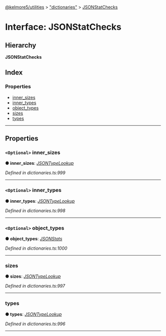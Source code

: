 [@kelmore5/utilities](../README.md) > ["dictionaries"](../modules/_dictionaries_.md) > [JSONStatChecks](../interfaces/_dictionaries_.jsonstatchecks.md)

# Interface: JSONStatChecks

## Hierarchy

**JSONStatChecks**

## Index

### Properties

* [inner_sizes](_dictionaries_.jsonstatchecks.md#inner_sizes)
* [inner_types](_dictionaries_.jsonstatchecks.md#inner_types)
* [object_types](_dictionaries_.jsonstatchecks.md#object_types)
* [sizes](_dictionaries_.jsonstatchecks.md#sizes)
* [types](_dictionaries_.jsonstatchecks.md#types)

---

## Properties

<a id="inner_sizes"></a>

### `<Optional>` inner_sizes

**● inner_sizes**: *[JSONTypeLookup](_dictionaries_.jsontypelookup.md)*

*Defined in dictionaries.ts:999*

___
<a id="inner_types"></a>

### `<Optional>` inner_types

**● inner_types**: *[JSONTypeLookup](_dictionaries_.jsontypelookup.md)*

*Defined in dictionaries.ts:998*

___
<a id="object_types"></a>

### `<Optional>` object_types

**● object_types**: *[JSONStats](_dictionaries_.jsonstats.md)*

*Defined in dictionaries.ts:1000*

___
<a id="sizes"></a>

###  sizes

**● sizes**: *[JSONTypeLookup](_dictionaries_.jsontypelookup.md)*

*Defined in dictionaries.ts:997*

___
<a id="types"></a>

###  types

**● types**: *[JSONTypeLookup](_dictionaries_.jsontypelookup.md)*

*Defined in dictionaries.ts:996*

___

